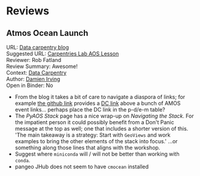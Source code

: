 # Reviews

## Atmos Ocean Launch

URL: [Data carpentry blog](https://datacarpentry.org/blog/2018/09/atmos-ocean-launch) <BR>
Suggested URL: [Carpentries Lab AOS Lesson](https://carpentrieslab.github.io/python-aos-lesson/) <BR>
Reviewer: Rob Fatland <BR>
Review Summary: Awesome!  <BR>
Context: [Data Carpentry](datacarpentry.org) <BR>
Author: [Damien Irving](https://drclimate.wordpress.com/who-is-dr-climate/) <BR>
Open in Binder: No <BR>


* From the blog it takes a bit of care to navigate a diaspora of links; 
for example [the github link](https://github.com/carpentrieslab/python-aos-lesson) provides a 
[DC link](https://carpentrieslab.github.io/python-aos-lesson/)
above a bunch of AMOS event links... perhaps place the DC link in the p-d/e-m table?
* The *PyAOS Stack* page has a nice wrap-up on *Navigating the Stack*. For the impatient person it could 
possibly benefit from a Don't Panic message at the top as well; one that includes a shorter version of this. 
'The main takeaway is a strategy: Start with `GeoViews` and work examples to bring the other elements of 
the stack into focus.' ...or something along those lines that aligns with the workshop.
* Suggest where `miniconda` will / will not be better than working with `conda`.
* pangeo JHub does not seem to have `cmocean` installed
